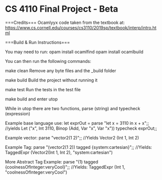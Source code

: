 CS 4110 Final Project - Beta
==================

===Credits===
Ocamlyyx code taken from the textbook at: https://www.cs.cornell.edu/courses/cs3110/2019sp/textbook/interp/intro.html


===Build & Run Instructions===

You may need to run:
    opam install ocamlfind
    opam install ocamlbuild


You can then run the following commands:

make clean
    Remove any byte files and the _build folder

make build
    Build the project without running it
    
make test
    Run the tests in the test file

make
    build and enter utop

While in utop there are two functions, parse (string) and typecheck (expression)

Example base language use:
    let exprOut = parse "let x = 3110 in x + x";;
        //yields Let ("x", Int 3110, Binop (Add, Var "x", Var "x"))
    typecheck exprOut;;

Example vector:
    parse "vector2(1 2)";;
        //Yields Vector2 (Int 1, Int 2)
    
Example Tag:
    parse "(vector2(1 2)) tagged {system:cartesian}";;
    //Yields: TaggedExpr (Vector2(Int 1, Int 2), "system:cartesian")

More Abstract Tag Example:
    parse "(1) tagged {coolnessOfInteger:veryCool}";;
    //Yields: TaggedExpr (Int 1, "coolnessOfInteger:veryCool")


